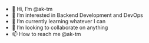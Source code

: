 - 👋 Hi, I’m @ak-tm
- 👀 I’m interested in Backend Development and DevOps
- 🌱 I’m currently learning whatever I can
- 💞️ I’m looking to collaborate on anything
- 📫 How to reach me @ak-tm

<!---
ak-tm/ak-tm is a ✨ special ✨ repository because its `README.md` (this file) appears on your GitHub profile.
You can click the Preview link to take a look at your changes.
--->
